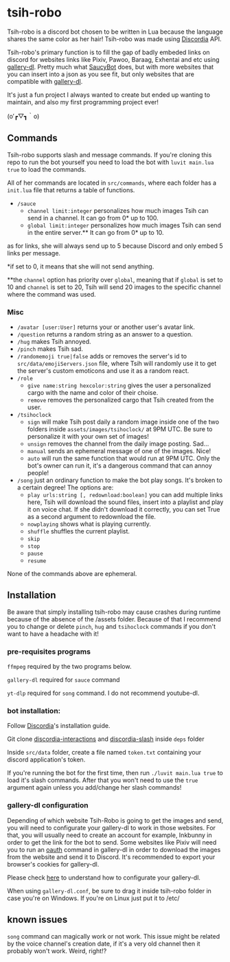 # tsih-robo

Tsih-robo is a discord bot chosen to be written in Lua because the language shares the same color as her hair! Tsih-robo was made using [Discordia](https://github.com/SinisterRectus/discordia) API.

Tsih-robo's primary function is to fill the gap of badly embeded links on discord for websites links like Pixiv, Pawoo, Baraag, Exhentai and etc using [gallery-dl](https://github.com/mikf/gallery-dl). Pretty much what [SaucyBot](https://github.com/Sn0wCrack/saucybot-discord) does, but with more websites that you can insert into a json as you see fit, but only websites that are compatible with [gallery-dl](https://github.com/mikf/gallery-dl).

It's just a fun project I always wanted to create but ended up wanting to maintain, and also my first programming project ever!

(o′┏▽┓｀o)

## Commands

Tsih-robo supports slash and message commands. If you're cloning this repo to run the bot yourself you need to load the bot with `luvit main.lua true` to load the commands.

All of her commands are located in `src/commands`, where each folder has a `init.lua` file that returns a table of functions.

- `/sauce`
    - `channel limit:integer` personalizes how much images Tsih can send in a channel. It can go from 0* up to 100.
    - `global limit:integer` personalizes how much images Tsih can send in the entire server.** It can go from 0* up to 10.

as for links, she will always send up to 5 because Discord and only embed 5 links per message.

*if set to 0, it means that she will not send anything.

**the `channel` option has priority over `global`, meaning that if `global` is set to 10 and `channel` is set to 20, Tsih will send 20 images to the specific channel where the command was used.

### Misc

- `/avatar [user:User]` returns your or another user's avatar link.
- `/question` returns a random string as an answer to a question.
- `/hug` makes Tsih annoyed.
- `/pinch` makes Tsih sad.
- `/randomemoji true|false` adds or removes the server's id to `src/data/emojiServers.json` file, where Tsih will randomly use it to get the server's custom emoticons and use it as a random react.
- `/role`
    - `give name:string hexcolor:string` gives the user a personalized cargo with the name and color of their choise.
    - `remove` removes the personalized cargo that Tsih created from the user.
- `/tsihoclock`
    - `sign` will make Tsih post daily a random image inside one of the two folders inside `assets/images/tsihoclock/` at 9PM UTC. Be sure to personalize it with your own set of images!
    - `unsign` removes the channel from the daily image posting. Sad...
    - `manual` sends an ephemeral message of one of the images. Nice!
    - `auto` will run the same function that would run at 9PM UTC. Only the bot's owner can run it, it's a dangerous command that can annoy people!
- `/song` just an ordinary function to make the bot play songs. It's broken to a certain degree! The options are:
    - `play urls:string [, redownload:boolean]` you can add multiple links here, Tsih will download the sound files, insert into a playlist and play it on voice chat. If she didn't download it correctly, you can set True as a second argument to redownload the file.
    - `nowplaying` shows what is playing currently.
    - `shuffle` shuffles the current playlist.
    - `skip`
    - `stop`
    - `pause`
    - `resume`

None of the commands above are ephemeral.

## Installation

Be aware that simply installing tsih-robo may cause crashes during runtime because of the absence of the /assets folder. Because of that I recommend you to change or delete `pinch`, `hug` and `tsihoclock` commands if you don't want to have a headache with it!

### pre-requisites programs

`ffmpeg` required by the two programs below.

`gallery-dl` required for `sauce` command

`yt-dlp` required for `song` command. I do not recommend youtube-dl.

### bot installation:

Follow [Discordia](https://github.com/SinisterRectus/discordia)'s installation guide.

Git clone [discordia-interactions](https://github.com/Bilal2453/discordia-interactions) and [discordia-slash](https://github.com/GitSparTV/discordia-slash) inside `deps` folder

Inside `src/data` folder, create a file named `token.txt` containing your discord application's token.

If you're running the bot for the first time, then run `./luvit main.lua true` to load it's slash commands. After that you won't need to use the `true` argument again unless you add/change her slash commands!

### gallery-dl configuration

Depending of which website Tsih-Robo is going to get the images and send, you will need to configurate your gallery-dl to work in those websites.
For that, you will usually need to create an account for example, Inkbunny in order to get the link for the bot to send.
Some websites like Pixiv will need you to run an [oauth](https://github.com/mikf/gallery-dl#oauth) command in gallery-dl in order to download the images from the website and send it to Discord.
It's recommended to export your browser's cookies for gallery-dl.

Please check [here](https://github.com/mikf/gallery-dl#configuration) to understand how to configurate your gallery-dl.

When using `gallery-dl.conf`, be sure to drag it inside tsih-robo folder in case you're on Windows. If you're on Linux just put it to /etc/

## known issues

`song` command can magically work or not work. This issue might be related by the voice channel's creation date, if it's a very old channel then it probably won't work. Weird, right!?